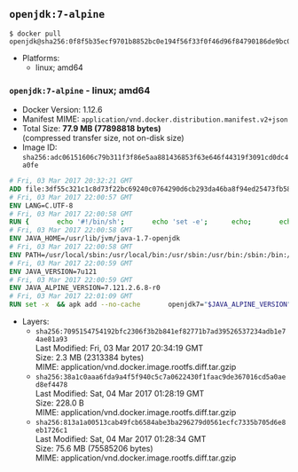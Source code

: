 ## `openjdk:7-alpine`

```console
$ docker pull openjdk@sha256:0f8f5b35ecf9701b8852bc0e194f56f33f0f46d96f84790186de9bc06dc3a90a
```

-	Platforms:
	-	linux; amd64

### `openjdk:7-alpine` - linux; amd64

-	Docker Version: 1.12.6
-	Manifest MIME: `application/vnd.docker.distribution.manifest.v2+json`
-	Total Size: **77.9 MB (77898818 bytes)**  
	(compressed transfer size, not on-disk size)
-	Image ID: `sha256:adc06151606c79b311f3f86e5aa881436853f63e646f44319f3091cd0dc4a0fe`

```dockerfile
# Fri, 03 Mar 2017 20:32:21 GMT
ADD file:3df55c321c1c8d73f22bc69240c0764290d6cb293da46ba8f94ed25473fb5853 in / 
# Fri, 03 Mar 2017 22:00:57 GMT
ENV LANG=C.UTF-8
# Fri, 03 Mar 2017 22:00:58 GMT
RUN { 		echo '#!/bin/sh'; 		echo 'set -e'; 		echo; 		echo 'dirname "$(dirname "$(readlink -f "$(which javac || which java)")")"'; 	} > /usr/local/bin/docker-java-home 	&& chmod +x /usr/local/bin/docker-java-home
# Fri, 03 Mar 2017 22:00:58 GMT
ENV JAVA_HOME=/usr/lib/jvm/java-1.7-openjdk
# Fri, 03 Mar 2017 22:00:58 GMT
ENV PATH=/usr/local/sbin:/usr/local/bin:/usr/sbin:/usr/bin:/sbin:/bin:/usr/lib/jvm/java-1.7-openjdk/jre/bin:/usr/lib/jvm/java-1.7-openjdk/bin
# Fri, 03 Mar 2017 22:00:59 GMT
ENV JAVA_VERSION=7u121
# Fri, 03 Mar 2017 22:00:59 GMT
ENV JAVA_ALPINE_VERSION=7.121.2.6.8-r0
# Fri, 03 Mar 2017 22:01:09 GMT
RUN set -x 	&& apk add --no-cache 		openjdk7="$JAVA_ALPINE_VERSION" 	&& [ "$JAVA_HOME" = "$(docker-java-home)" ]
```

-	Layers:
	-	`sha256:7095154754192bfc2306f3b2b841ef82771b7ad39526537234adb1e74ae81a93`  
		Last Modified: Fri, 03 Mar 2017 20:34:19 GMT  
		Size: 2.3 MB (2313384 bytes)  
		MIME: application/vnd.docker.image.rootfs.diff.tar.gzip
	-	`sha256:38a1c0aaa6fda9a4f5f940c5c7a0622430f1faac9de367016cd5a0aed8ef4478`  
		Last Modified: Sat, 04 Mar 2017 01:28:19 GMT  
		Size: 228.0 B  
		MIME: application/vnd.docker.image.rootfs.diff.tar.gzip
	-	`sha256:813a1a00513cab49fcb6584abe3ba296279d0561ecfc7335b705d6e8eb1726c1`  
		Last Modified: Sat, 04 Mar 2017 01:28:34 GMT  
		Size: 75.6 MB (75585206 bytes)  
		MIME: application/vnd.docker.image.rootfs.diff.tar.gzip

